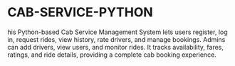 # CAB-SERVICE-PYTHON
his Python-based Cab Service Management System lets users register, log in, request rides, view history, rate drivers, and manage bookings. Admins can add drivers, view users, and monitor rides. It tracks availability, fares, ratings, and ride details, providing a complete cab booking experience.
